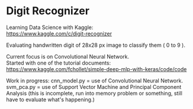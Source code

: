 # Digit Recognizer

Learning Data Science with Kaggle: <br />
https://www.kaggle.com/c/digit-recognizer

Evaluating handwritten digit of  28x28 px image to classify them ( 0 to 9 ).

Current focus is on Convolutional Neural Network. <br />
Started with one of the tutorial documents: <br />
https://www.kaggle.com/fchollet/simple-deep-mlp-with-keras/code/code

Work in progress:
cnn_model.py = use of Convolutional Neural Network. <br />
svm_pca.py = use of Support Vector Machine and Principal Component Analysis (this is incomplete, run into memory problem or something, still have to evaluate what's happening.)


